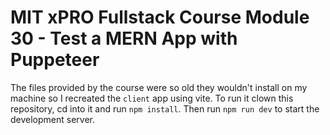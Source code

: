 # MIT xPRO Fullstack Course Module 30 - Test a MERN App with Puppeteer

The files provided by the course were so old they wouldn't install on my machine so I recreated the `client` app using vite. To run it clown this repository, cd into it and run `npm install`. Then run `npm run dev` to start the development server.

